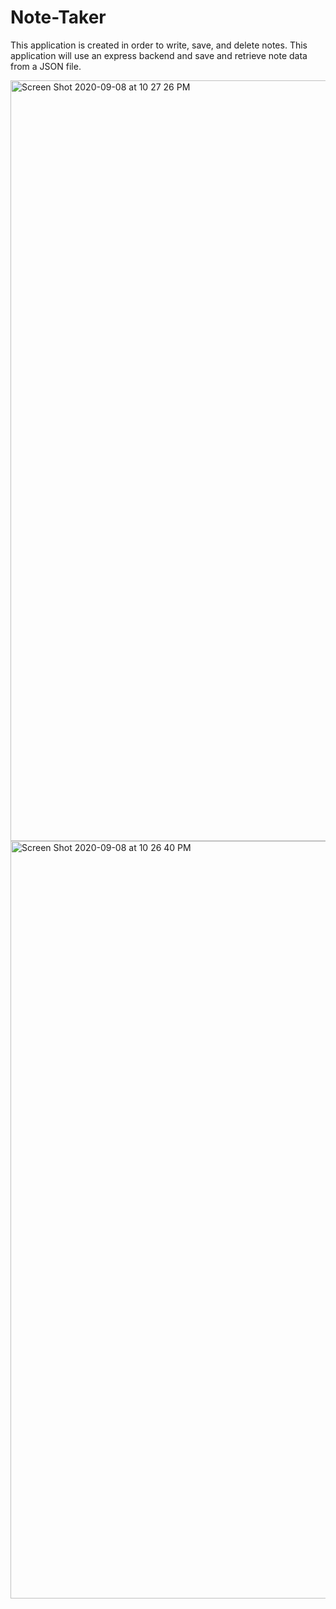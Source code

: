 # Note-Taker
This application is created in order to write, save, and delete notes. This application will use an express backend and save and retrieve note data from a JSON file.

<img width="1217" alt="Screen Shot 2020-09-08 at 10 27 26 PM" src="https://user-images.githubusercontent.com/65522080/92547640-5447f300-f223-11ea-8a42-1df80b684a45.png">
<img width="1212" alt="Screen Shot 2020-09-08 at 10 26 40 PM" src="https://user-images.githubusercontent.com/65522080/92547644-56aa4d00-f223-11ea-8c5f-45d858457c0a.png">
